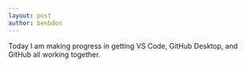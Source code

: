 ```yaml
---
layout: post
author: benbdon
---
```


Today I am making progress in getting VS Code, GitHub Desktop, and GitHub all working together.